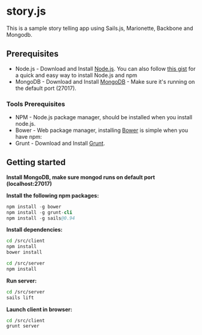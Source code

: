 story.js
========

This is a sample story telling app using Sails.js, Marionette, Backbone and Mongodb.

## Prerequisites
* Node.js - Download and Install [Node.js](http://www.nodejs.org/download/). You can also follow [this gist](https://gist.github.com/isaacs/579814) for a quick and easy way to install Node.js and npm
* MongoDB - Download and Install [MongoDB](http://www.mongodb.org/downloads) - Make sure it's running on the default port (27017).

### Tools Prerequisites
* NPM - Node.js package manager, should be installed when you install node.js.
* Bower - Web package manager, installing [Bower](http://bower.io/) is simple when you have npm:
* Grunt - Download and Install [Grunt](http://gruntjs.com).

## Getting started

**Install MongoDB, make sure mongod runs on default port (localhost:27017)**

**Install the following npm packages:**
```s
npm install -g bower
npm install -g grunt-cli
npm install -g sails@0.94
```

**Install dependencies:**
```sh
cd /src/client
npm install
bower install

cd /src/server
npm install
```

**Run server:**
```sh
cd /src/server
sails lift
```

**Launch client in browser:**
```sh
cd /src/client
grunt server
```